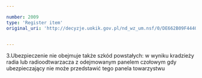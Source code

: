 ```yaml
---

number: 2009
type: 'Register item'
original_uri: 'http://decyzje.uokik.gov.pl/nd_wz_um.nsf/0/DE662B09F4440207C125779100349983?OpenDocument'


---
```


3.Ubezpieczenie nie obejmuje także szkód powstałych: w wyniku kradzieży radia lub radioodtwarzacza z odejmowanym panelem czołowym gdy ubezpieczający nie może przedstawić tego panela towarzystwu
